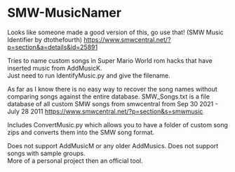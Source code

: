 # SMW-MusicNamer

Looks like someone made a good version of this, go use that!  (SMW Music Identifier by dtothefourth)
https://www.smwcentral.net/?p=section&a=details&id=25891

Tries to name custom songs in Super Mario World rom hacks that have inserted music from AddMusicK.  
Just need to run IdentifyMusic.py and give the filename.  

As far as I know there is no easy way to recover the song names without comparing songs against the entire database. 
SMW_Songs.txt is a file database of all custom SMW songs from smwcentral from Sep 30 2021 - July 28 2011
https://www.smwcentral.net/?p=section&s=smwmusic

Includes ConvertMusic.py which allows you to have a folder of custom song zips and converts them into the SMW song format.  

Does not support AddMusicM or any older AddMusics.  Does not support songs with sample groups.  
More of a personal project then an official tool.  

